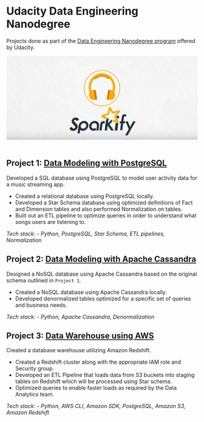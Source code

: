 # Udacity Data Engineering Nanodegree
Projects done as part of the [Data Engineering Nanodegree program](https://www.udacity.com/course/data-engineer-nanodegree--nd027) offered by Udacity.

<div align="center"><img src="sparkify-logo.png"/></div>
<br>

## Project 1: [Data Modeling with PostgreSQL](https://github.com/ramapinnimty/Udacity-DataEngineering-Nanodegree/tree/main/01-Data%20Modeling/Project_01-Relational%20Databases-Data%20Modeling%20with%20PostgreSQL)
Developed a SQL database using PostgreSQL to model user activity data for a music streaming app.
* Created a relational database using PostgreSQL locally.
* Developed a Star Schema database using optimized definitions of Fact and Dimension tables and also performed Normalization on tables.
* Built out an ETL pipeline to optimize queries in order to understand what songs users are listening to.

*Tech stack: - Python, PostgreSQL, Star Schema, ETL pipelines, Normalization*


## Project 2: [Data Modeling with Apache Cassandra](https://github.com/ramapinnimty/Udacity-DataEngineering-Nanodegree/tree/main/01-Data%20Modeling/Project_02-Non-Relational%20Databases-Data%20Modeling%20with%20Apache%20Cassandra)
Designed a NoSQL database using Apache Cassandra based on the original schema outlined in `Project 1`.
* Created a NoSQL database using Apache Cassandra locally.
* Developed denormalized tables optimized for a specific set of queries and business needs.

*Tech stack: - Python, Apache Cassandra, Denormalization*


## Project 3: [Data Warehouse using AWS](https://github.com/ramapinnimty/Udacity-DataEngineering-Nanodegree/tree/main/02-Cloud%20Data%20Warehouses/Project_03-Data%20Warehouse%20using%20AWS)
Created a database warehouse utilizing Amazon Redshift.
* Created a Redshift cluster along with the appropriate IAM role and Security group.
* Developed an ETL Pipeline that loads data from S3 buckets into staging tables on Redshift which will be processed using Star schema.
* Optimized queries to enable faster loads as required by the Data Analytics team.

*Tech stack: - Python, AWS CLI, Amazon SDK, PostgreSQL, Amazon S3, Amazon Redshift*
